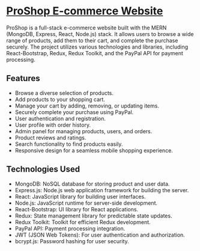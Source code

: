 # [ProShop E-commerce Website](https://proshop-4wsd.onrender.com)

ProShop is a full-stack e-commerce website built with the MERN (MongoDB, Express, React, Node.js) stack. It allows users to browse a wide range of products, add them to their cart, and complete the purchase securely. The project utilizes various technologies and libraries, including React-Bootstrap, Redux, Redux Toolkit, and the PayPal API for payment processing.

## Features

- Browse a diverse selection of products.
- Add products to your shopping cart.
- Manage your cart by adding, removing, or updating items.
- Securely complete your purchase using PayPal.
- User authentication and registration.
- User profile with order history.
- Admin panel for managing products, users, and orders.
- Product reviews and ratings.
- Search functionality to find products easily.
- Responsive design for a seamless mobile shopping experience.

## Technologies Used

- MongoDB: NoSQL database for storing product and user data.
- Express.js: Node.js web application framework for building the server.
- React: JavaScript library for building user interfaces.
- Node.js: JavaScript runtime for server-side development.
- React-Bootstrap: UI library for React applications.
- Redux: State management library for predictable state updates.
- Redux Toolkit: Toolkit for efficient Redux development.
- PayPal API: Payment processing integration.
- JWT (JSON Web Tokens): For user authentication and authorization.
- bcrypt.js: Password hashing for user security.


